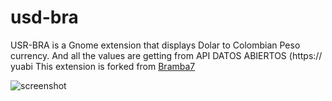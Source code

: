 # usd-bra

USR-BRA is a Gnome extension that displays Dolar to Colombian Peso currency. And all the values are getting from API DATOS ABIERTOS (https://
 yuabi
This extension is forked from [Bramba7](https://github.com/Bramba7/usd-bra) 

![screenshot](/image/screenshot.png)
